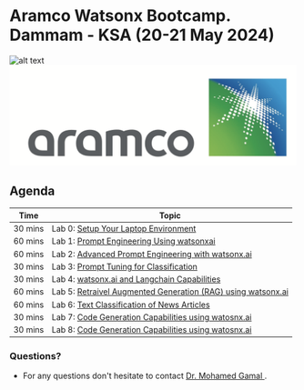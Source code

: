 # Aramco Watsonx Bootcamp. Dammam - KSA (20-21 May 2024)
![alt text](https://github.com/Dr-Mohamed-Gamal/Bootcamp/tree/main/aramco.png)
![screenshot](./images/aramco.png)
## Agenda


| **Time**        | **Topic**                                                                                                                             |
|-----------------|---------------------------------------------------------------------------------------------------------------------------------------|
| 30 mins  | Lab 0: [Setup Your Laptop Environment](./self-guided-labs/Day-1/lab-0-laptop-environment-setup)                                     |  
| 60 mins  | Lab 1: [Prompt Engineering Using watsonxai](./self-guided-labs/Day-1/lab-01-Prompt-engineering-using-watsonxai-Prompt-Builder)                                     |
| 60 mins  | Lab 2: [Advanced Prompt Engineering with watsonx.ai](./self-guided-labs/Day-1/lab-02-Advanced-Prompt-Engineering-with-watsonx-ai.ai)                         |  
| 30 mins  | Lab 3: [Prompt Tuning for Classification](./self-guided-labs/Day-1/lab-03-Prompt-Tuning-for-Classification%20%20) |                 | 
| 30 mins  | Lab 4: [watsonx.ai and Langchain Capabilities](./self-guided-labs/Day-2/lab-04-watsonxai-and-Langchain-Capabilities)                                     |  
| 60 mins  | Lab 5: [Retraivel Augmented Generation (RAG) using watsonx.ai](./self-guided-labs/Day-2/lab-05-Retrieval-Augmented-Generation-RAG-usecase-using-watsonxai%20)      |  
| 60 mins  | Lab 6: [Text Classification of News Articles](./self-guided-labs/Day-2/lab-06%20Introduction%20to%20RAG%20with%20Discovery.ipynb%20)             |
| 30 mins  | Lab 7: [Code Generation Capabilities using watosnx.ai](./self-guided-labs/Day-2/lab-07-Text-Classification-Using-watsonai)             |
| 30 mins  | Lab 8: [Code Generation Capabilities using watosnx.ai](./self-guided-labs/Day-2/lab-08-Code-Generation-Capabilities-watsonxai%20)             |



### Questions?
- For any questions don't hesitate to contact [Dr. Mohamed Gamal ](mailto:mohamed.gamal@ibm.com).

